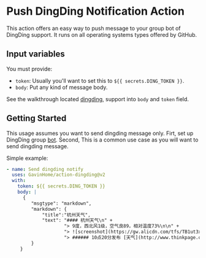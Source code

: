 # Push DingDing Notification Action

This action offers an easy way to push message to your group bot of DingDing support. It runs on all operating systems types offered by GitHub.

## Input variables

You must provide:

- `token`: Usually you'll want to set this to `${{ secrets.DING_TOKEN }}`.
- `body`: Put any kind of message body. 

See the walkthrough located [dingding](https://ding-doc.dingtalk.com/doc#/serverapi2/qf2nxq), support into `body` and `token` field.


## Getting Started

This usage assumes you want to send dingding message only.
Firt, set up DingDing group [bot](https://ding-doc.dingtalk.com/doc#/serverapi2/qf2nxq).
Second, This is a common use case as you will want to send dingding message.

Simple example:

```yaml
- name: Send dingding notify
  uses: GavinHome/action-dingding@v2
  with:
    token: ${{ secrets.DING_TOKEN }}
    body: |
      {
         "msgtype": "markdown",
         "markdown": {
             "title":"杭州天气",
             "text": "#### 杭州天气\n" +
                     "> 9度，西北风1级，空气良89，相对温度73%\n\n" +
                     "> ![screenshot](https://gw.alicdn.com/tfs/TB1ut3xxbsrBKNjSZFpXXcXhFXa-846-786.png)\n"  +
                     "> ###### 10点20分发布 [天气](http://www.thinkpage.cn/) \n"
         }
     }
```



